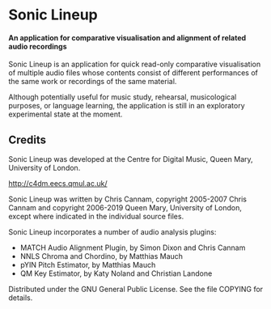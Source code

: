 
Sonic Lineup
============

#### An application for comparative visualisation and alignment of related audio recordings

Sonic Lineup is an application for quick read-only comparative
visualisation of multiple audio files whose contents consist of
different performances of the same work or recordings of the same
material.

Although potentially useful for music study, rehearsal, musicological
purposes, or language learning, the application is still in an
exploratory experimental state at the moment.

Credits
-------

Sonic Lineup was developed at the Centre for Digital Music,
Queen Mary, University of London.

  http://c4dm.eecs.qmul.ac.uk/

Sonic Lineup was written by Chris Cannam, copyright 2005-2007 Chris
Cannam and copyright 2006-2019 Queen Mary, University of London,
except where indicated in the individual source files.

Sonic Lineup incorporates a number of audio analysis plugins:

* MATCH Audio Alignment Plugin, by Simon Dixon and Chris Cannam
* NNLS Chroma and Chordino, by Matthias Mauch
* pYIN Pitch Estimator, by Matthias Mauch
* QM Key Estimator, by Katy Noland and Christian Landone

Distributed under the GNU General Public License. See the file COPYING
for details.

